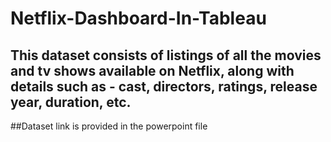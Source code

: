 # Netflix-Dashboard-In-Tableau
This dataset consists of listings of all the movies and tv shows available on Netflix, along with details such as - cast, directors, ratings, release year, duration, etc.
-------------------------------------------------------------------
##Dataset link is provided in the powerpoint file
